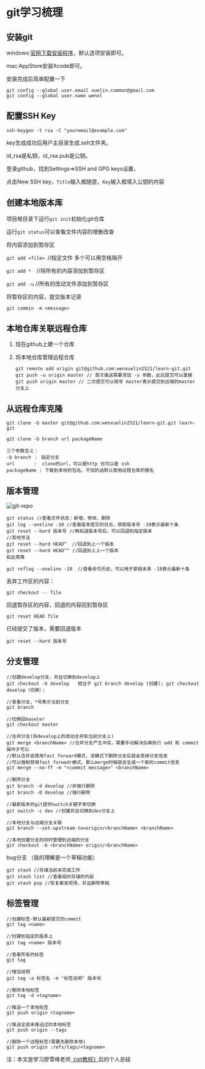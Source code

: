 # git学习梳理

## 安装git

windows:[官网下载安装程序]( https://git-scm.com/downloads )，默认选项安装即可。

mac:AppStore安装Xcode即可。

安装完成后简单配置一下

```
git config --global user.email xuelin.common@gmail.com
git config --global user.name wenxl
```

## 配置SSH Key

```
ssh-keygen -t rsa -C "youremail@example.com"
```

key生成成功后用户主目录生成.ssh文件夹。

id_rsa是私钥，id_rsa.pub是公钥。

登录github，找到Settings=>SSH and GPG keys设置，

点击New SSH key，`Title`输入框随意，`Key`输入框填入公钥的内容

## 创建本地版本库

项目根目录下运行`git init`初始化git仓库

运行`git status`可以查看文件内容的增删改查

将内容添加到暂存区

`git add <file> `//指定文件 多个可以用空格隔开

 `git add *  `//将所有的内容添加到暂存区

`git add -u` //所有的改动文件添加到暂存区

将暂存区的内容，提交版本记录

`git commin -m <message>` 

## 本地仓库关联远程仓库

1. 现在github上建一个仓库

2. 将本地仓库管理远程仓库

   ```
   git remote add origin git@github.com:wenxuelin2521/learn-git.git
   git push -u origin master // 首次推送需要添加 -u 参数，此后提交可以直接
   git push origin master // 二次提交可以简写 master表示提交到远端的master分支上	
   ```

## 从远程仓库克隆

```
git clone -b master git@github.com:wenxuelin2521/learn-git.git learn-git

git clone -b branch url packageName

三个参数含义：
-b branch ： 指定分支
url       :  clone的url，可以是http 也可以是 ssh
packageName : 下载到本地的包名，不加的话默认使用远程仓库的报名
```

## 版本管理

 ![git-repo](https://www.liaoxuefeng.com/files/attachments/919020037470528/0) 

```
git status //查看文件状态：新增，修改，删除
git log --oneline -10 //查看版本提交的日志，获取版本号 -10表示最新十条
git reset --hard 版本号 //再知道版本号后，可以回退到指定版本
//其他写法
git reset --hard HEAD^  //回退到上一个版本 
git reset --hard HEAD^^ //回退到上上一个版本
如此类推

git reflog --oneline -10  //查看命令历史，可以用于穿梭未来 -10表示最新十条
```

丢弃工作区的内容：

```
git checkout -- file
```

回退暂存区的内容，回退的内容回到暂存区

```
git reset HEAD file
```

已经提交了版本，需要回退版本

```
git reset --hard 版本号
```

## 分支管理

```
//创建develop分支，并且切换到develop上
git checkout -b develop   相当于 git branch develop (创建); git checkout develop（切换）；

//查看分支，*号表示当前分支
git branch

//切换回maseter
git checkout master

//合并分支(将develop上的改动合并到当前分支上)
git merge <branchName> //合并分支产生冲突，需要手动解决后再执行 add 和 commit 操作才可以
//默认合并会使用fast forward模式，该模式下删除分支后就会丢掉分支信息
//可以强制禁用fast forwadr模式，那么merge时候就会生成一个新的commit信息
git merge --no-ff -m "<commit message>" <branchName>

//删除分支
git branch -d develop //非强行删除
git branch -D develop //强行删除

//最新版本的git提供switch关键字来切换
git switch -c dev //创建并且切换到dev分支上

//本地分支与远端分支关联
git branch --set-upstream-to=origin/<branchName> <branchName>

//本地创建分支的同时管理到远端的分支
git checkout -b <branchName> origin/<branchName>

```

bug分支 （我的理解是一个草稿功能）

```
git stash //存储当前未完成工作
git stash list //查看临时存储的内容
git stash pop //恢复案发现场，并且删除草稿
```

## 标签管理

```
//创建标签-默认最新提交的commit
git tag <name>

//创建到指定的版本上
git tag <name> 版本号

//查看所有的标签
git tag

//增加说明
git tag -a 标签名 -m "标签说明" 版本号

//删除本地标签
git tag -d <tagname>

//推送一个本地标签
git push origin <tagname>

//推送全部未推送过的本地标签
git push origin --tags

//删除一个远程标签(需要先删除本地)
git push origin :refs/tags/<tagname>
```



注：本文是学习廖雪峰老师[《git教程》](https://www.liaoxuefeng.com/wiki/896043488029600)后的个人总结

